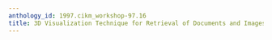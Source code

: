 ```yaml
---
anthology_id: 1997.cikm_workshop-97.16
title: 3D Visualization Technique for Retrieval of Documents and Images
---
```

